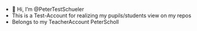 - 👋 Hi, I’m @PeterTestSchueler
- This is a Test-Account for realizing my pupils/students view on my repos
- Belongs to my TeacherAccount PeterScholl

